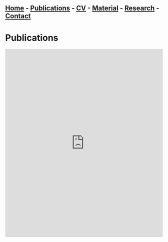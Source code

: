 ## [Home](/ema-webpage/) - [Publications](/ema-webpage/content/publications) - [CV](/ema-webpage/content/cv) - [Material](/ema-webpage/content/material) - [Research](/ema-webpage/content/research) - [Contact](/ema-webpage/content/contact)

# Publications

<embed id="publication_list" height="600" src="https://haltools.inria.fr/Public/afficheRequetePubli.php?idHal=emanuele-natale&CB_ref_biblio=oui&langue=Anglais&tri_exp=annee_publi&tri_exp2=typdoc&tri_exp3=date_publi&ordre_aff=TA&Fen=Aff&css=../css/VisuRubriqueEncadre.css" width="100%"> 

<script>
    document.getElementById("publication_list").style.height = window.innerHeight + "px"; 
</script>

